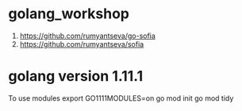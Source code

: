 # golang_workshop 
1. https://github.com/rumyantseva/go-sofia
2. https://github.com/rumyantseva/sofia

# golang version 1.11.1
To use modules
export GO1111MODULES=on
go mod init
go mod tidy